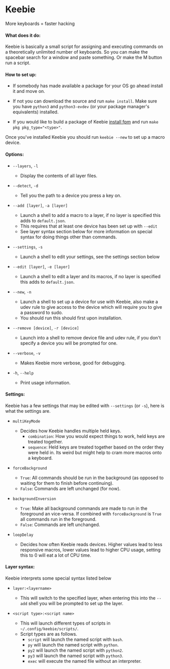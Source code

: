 # Keebie

More keyboards = faster hacking



#### What does it do:

Keebie is basically a small script for assigning and executing commands on a theoretically unlimited number of keyboards. So you can make the spacebar search for a window and paste something. Or make the M button run a script.



#### How to set up:

 - If somebody has made available a package for your OS go ahead install it and move on.

 - If not you can download the source and run `make install`. Make sure you have `python3` and `python3-evdev` (or your package manager's equivalents) installed.

 - If you would like to build a package of Keebie [install fpm](https://fpm.readthedocs.io/en/latest/installing.html) and run `make pkg pkg_type="<type>"`.

 Once you've installed Keebie you should run `keebie --new` to set up a macro device.



#### Options:

 - `--layers`, `-l`
   - Display the contents of all layer files.

 - `--detect`, `-d`
   - Tell you the path to a device you press a key on.

 - `--add [layer]`, `-a [layer]`
   - Launch a shell to add a macro to a layer, if no layer is specified this adds to `default.json`.
   - This requires that at least one device has been set up with `--edit`
   - See layer syntax section below for more information on special syntax for doing things other than commands.

 - `--settings`, `-s`
   - Launch a shell to edit your settings, see the settings section below

 - `--edit [layer]`, `-e [layer]`
   - Launch a shell to edit a layer and its macros, if no layer is specified this adds to `default.json`.

 - `--new`, `-n`
   - Launch a shell to set up a device for use with Keebie, also make a udev rule to give access to the device which will require you to give a password to sudo.
   - You should run this should first upon installation.

 - `--remove [device]`, `-r [device]`
   - Launch into a shell to remove device file and udev rule, if you don't specify a device you will be prompted for one.

 - `--verbose`, `-v`
   - Makes Keebie more verbose, good for debugging.

 - `-h`, `--help`
   - Print usage information.



#### Settings:

Keebie has a few settings that may be edited with `--settings` (or `-s`), here is what the settings are.

 - `multiKeyMode`
   - Decides how Keebie handles multiple held keys.
     - `combination`: How you would expect things to work, held keys are treated together.
     - `sequence`: Held keys are treated together based on the order they were held in. Its weird but might help to cram more macros onto a keyboard.

 - `forceBackground`
   - `True`: All commands should be run in the background (as opposed to waiting for them to finish before continuing).
   - `False`: Commands are left unchanged (for now).

 - `backgroundInversion`
   - `True`: Make all background commands are made to run in the foreground an vice-versa. If combined with `forceBackground` is `True` all commands run in the foreground.
   - `False`: Commands are left unchanged.

 - `loopDelay`
   - Decides how often Keebie reads devices. Higher values lead to less responsive macros, lower values lead to higher CPU usage, setting this to 0 will eat a lot of CPU time.



#### Layer syntax:

Keebie interprets some special syntax listed below

 - `layer:<layername>`
   - This will switch to the specified layer, when entering this into the `--add` shell you will be prompted to set up the layer.

 - `<script type>:<script name>`
   - This will launch different types of scripts in `~/.config/keebie/scripts/`.
   - Script types are as follows.
      - `script` will launch the named script with `bash`.
      - `py` will launch the named script with `python`.
      - `py2` will launch the named script with `python2`.
      - `py3` will launch the named script with `python3`.
      - `exec` will execute the named file without an interpreter.
